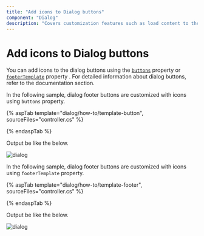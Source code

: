 ```yaml
---
title: "Add icons to Dialog buttons"
component: "Dialog"
description: "Covers customization features such as load content to the dialog from external sources, built-in alert, and confirmation model dialog."
---
```


# Add icons to Dialog buttons

You can add icons to the dialog buttons using the [`buttons`](https://help.syncfusion.com/cr/aspnetcore-js2/Syncfusion.EJ2.Popups.Dialog.html#Syncfusion_EJ2_Popups_Dialog_Buttons) property or [`footerTemplate`](https://help.syncfusion.com/cr/aspnetcore-js2/Syncfusion.EJ2.Popups.Dialog.html#Syncfusion_EJ2_Popups_Dialog_FooterTemplate) property . For detailed information about dialog buttons, refer to the documentation section.

In the following sample, dialog footer buttons are customized with icons using `buttons` property.

{% aspTab template="dialog/how-to/template-button", sourceFiles="controller.cs" %}

{% endaspTab %}

Output be like the below.

![dialog](../images/dialog-btn-icon.png)

In the following sample, dialog footer buttons are customized with icons using `footerTemplate` property.

{% aspTab template="dialog/how-to/template-footer", sourceFiles="controller.cs" %}

{% endaspTab %}

Output be like the below.

![dialog](../images/dialog-btn-icon.png)